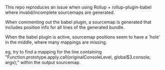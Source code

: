 This repo reproduces an issue when using Rollup + rollup-plugin-babel where invalid/incomplete sourcemaps are generated.

When commenting out the babel plugin, a sourcemap is generated that includes position info for all lines of the generated bundle.

When the babel plugin is active, sourcemap positions seem to have a 'hole' in the middle, where many mappings are missing.

eg, try to find a mapping for the line containing "Function.prototype.apply.call(originalConsoleLevel, global$3.console, args);" within the output sourcemap.
